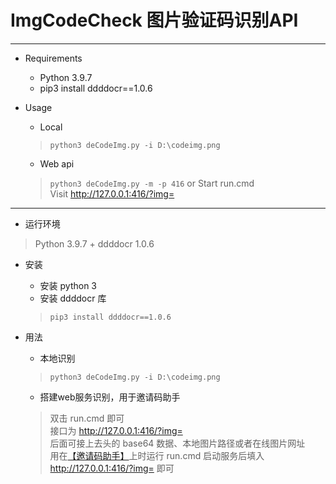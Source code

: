 ImgCodeCheck 图片验证码识别API
==========================

---
+ Requirements
  - Python 3.9.7
  - pip3 install ddddocr==1.0.6

+ Usage
  - Local
  > `python3 deCodeImg.py -i D:\codeimg.png`

  - Web api
  > `python3 deCodeImg.py -m -p 416` or Start run.cmd <br>
  > Visit http://127.0.0.1:416/?img=
  
---
+ 运行环境
> Python 3.9.7 + ddddocr 1.0.6

+ 安装
  - 安装 python 3
  - 安装 ddddocr 库
  > `pip3 install ddddocr==1.0.6`
+ 用法
  - 本地识别
  > `python3 deCodeImg.py -i D:\codeimg.png`

  - 搭建web服务识别，用于邀请码助手
  > 双击 run.cmd 即可<br>
  > 接口为 http://127.0.0.1:416/?img= <br>后面可接上去头的 base64 数据、本地图片路径或者在线图片网址<br>
用在[【邀请码助手】](https://chrome.google.com/webstore/detail/register-invitation-code/ndmlflmkmohjoechiepcpflbljadmemp)上时运行 run.cmd 启动服务后填入 http://127.0.0.1:416/?img= 即可
